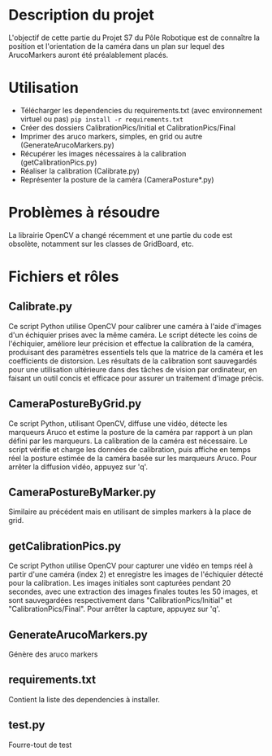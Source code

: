 # Description du projet

L'objectif de cette partie du Projet S7 du Pôle Robotique est de connaître la position et l'orientation de la caméra dans un plan sur lequel des ArucoMarkers auront été préalablement placés.

# Utilisation

- Télécharger les dependencies du requirements.txt (avec environnement virtuel ou pas) `pip install -r requirements.txt`
- Créer des dossiers CalibrationPics/Initial et CalibrationPics/Final
- Imprimer des aruco markers, simples, en grid ou autre (GenerateArucoMarkers.py)
- Récupérer les images nécessaires à la calibration (getCalibrationPics.py)
- Réaliser la calibration (Calibrate.py)
- Représenter la posture de la caméra (CameraPosture*.py)

# Problèmes à résoudre

La librairie OpenCV a changé récemment et une partie du code est obsolète, notamment sur les classes de GridBoard, etc.

# Fichiers et rôles
## Calibrate.py

Ce script Python utilise OpenCV pour calibrer une caméra à l'aide d'images d'un échiquier prises avec la même caméra. Le script détecte les coins de l'échiquier, améliore leur précision et effectue la calibration de la caméra, produisant des paramètres essentiels tels que la matrice de la caméra et les coefficients de distorsion. Les résultats de la calibration sont sauvegardés pour une utilisation ultérieure dans des tâches de vision par ordinateur, en faisant un outil concis et efficace pour assurer un traitement d'image précis.

## CameraPostureByGrid.py

Ce script Python, utilisant OpenCV, diffuse une vidéo, détecte les marqueurs Aruco et estime la posture de la caméra par rapport à un plan défini par les marqueurs. La calibration de la caméra est nécessaire. Le script vérifie et charge les données de calibration, puis affiche en temps réel la posture estimée de la caméra basée sur les marqueurs Aruco. Pour arrêter la diffusion vidéo, appuyez sur 'q'.

## CameraPostureByMarker.py

Similaire au précédent mais en utilisant de simples markers à la place de grid.

## getCalibrationPics.py

Ce script Python utilise OpenCV pour capturer une vidéo en temps réel à partir d'une caméra (index 2) et enregistre les images de l'échiquier détecté pour la calibration. Les images initiales sont capturées pendant 20 secondes, avec une extraction des images finales toutes les 50 images, et sont sauvegardées respectivement dans "CalibrationPics/Initial" et "CalibrationPics/Final". Pour arrêter la capture, appuyez sur 'q'.

## GenerateArucoMarkers.py

Génère des aruco markers

## requirements.txt

Contient la liste des dependencies à installer.

## test.py

Fourre-tout de test







